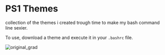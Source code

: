 # PS1 Themes
collection of the themes i created trough time to make my bash command line sexier.

To use, download a theme and execute it in your `.bashrc` file.

![original_grad](https://raw.githubusercontent.com/showlet/bash_ps1_themes/master/photos/original_gradient.png)
